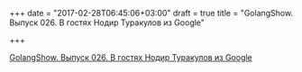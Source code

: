 +++
date = "2017-02-28T06:45:06+03:00"
draft = true
title = "GolangShow. Выпуск 026. В гостях Нодир Туракулов из Google"

+++

<p><a href="http://golangshow.com/episode/2015/11-05-026/">GolangShow. Выпуск 026. В гостях Нодир Туракулов из Google</a></p>
